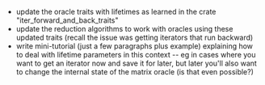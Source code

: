 


* update the oracle traits with lifetimes as learned in the crate "iter_forward_and_back_traits"
* update the reduction algorithms to work with oracles using these updated traits (recall the issue was getting iterators that run backward)
* write mini-tutorial (just a few paragraphs plus example) explaining how to deal with lifetime parameters in this context -- eg in cases where you want to get an iterator now and save it for later, but later you'll also want to change the internal state of the matrix oracle (is that even possible?)